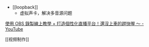 

- [[loopback]]
	- 虚拟声卡，解决多音源问题

[使用 OBS 錄製線上教學 + 打造個性化直播平台！還沒上車的趕快喔 ～ - YouTube](https://www.youtube.com/watch?v=GFJQLY3ldGs)

[[视频制作]]
